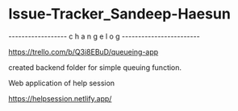 # Issue-Tracker_Sandeep-Haesun

------------------ c h a n g e l o g ------------------------

https://trello.com/b/Q3i8EBuD/queueing-app

created backend folder for simple queuing function.

Web application of help session

https://helpsession.netlify.app/
